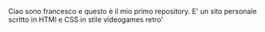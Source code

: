 Ciao sono francesco e questo è il mio primo repository.
E' un sito personale scritto in HTMl e CSS in stile videogames retro'
